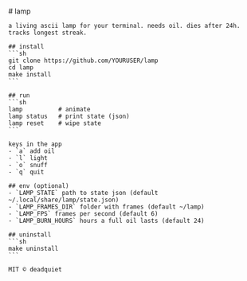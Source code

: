 \
    # lamp

    a living ascii lamp for your terminal. needs oil. dies after 24h. tracks longest streak.

    ## install
    ```sh
    git clone https://github.com/YOURUSER/lamp
    cd lamp
    make install
    ```

    ## run
    ```sh
    lamp          # animate
    lamp status   # print state (json)
    lamp reset    # wipe state
    ```

    keys in the app
    - `a` add oil
    - `l` light
    - `o` snuff
    - `q` quit

    ## env (optional)
    - `LAMP_STATE` path to state json (default ~/.local/share/lamp/state.json)
    - `LAMP_FRAMES_DIR` folder with frames (default ~/lamp)
    - `LAMP_FPS` frames per second (default 6)
    - `LAMP_BURN_HOURS` hours a full oil lasts (default 24)

    ## uninstall
    ```sh
    make uninstall
    ```

    MIT © deadquiet
